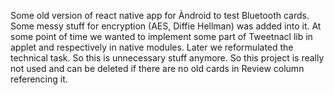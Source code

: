 Some old version of react native app for Àndroid to test Bluetooth cards. Some messy stuff for encryption (AES, Diffie Hellman) was added into it. 
At some point of time we wanted to implement some part of Tweetnacl lib in applet and respectively in native modules.
Later we reformulated the technical task. So this is unnecessary stuff anymore.
So this project is really  not used and can be deleted if there are no old cards in Review column referencing it.
